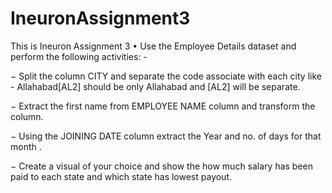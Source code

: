 # IneuronAssignment3
This is Ineuron Assignment 3
• Use the Employee Details dataset and perform the following activities: - 
 
− Split the column CITY and separate the code associate with each city like - Allahabad[AL2]  should be only Allahabad  and [AL2] will be separate. 
 
− Extract the first name from EMPLOYEE NAME column and transform the column. 
 
 
− Using the JOINING DATE column extract the Year and no. of days for that month . 
 
− Create a visual of your choice and show the how much salary has been paid to each state and which state has lowest payout. 

